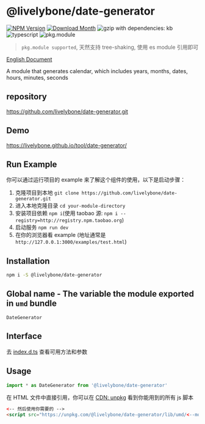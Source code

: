 # @livelybone/date-generator
[![NPM Version](http://img.shields.io/npm/v/@livelybone/date-generator.svg?style=flat-square)](https://www.npmjs.com/package/@livelybone/date-generator)
[![Download Month](http://img.shields.io/npm/dm/@livelybone/date-generator.svg?style=flat-square)](https://www.npmjs.com/package/@livelybone/date-generator)
![gzip with dependencies: kb](https://img.shields.io/badge/gzip--with--dependencies-kb-brightgreen.svg "gzip with dependencies: kb")
![typescript](https://img.shields.io/badge/typescript-supported-blue.svg "typescript")
![pkg.module](https://img.shields.io/badge/pkg.module-supported-blue.svg "pkg.module")

> `pkg.module supported`, 天然支持 tree-shaking, 使用 es module 引用即可

[English Document](./README.md)

A module that generates calendar, which includes years, months, dates, hours, minutes, seconds

## repository
https://github.com/livelybone/date-generator.git

## Demo
https://livelybone.github.io/tool/date-generator/

## Run Example
你可以通过运行项目的 example 来了解这个组件的使用，以下是启动步骤：

1. 克隆项目到本地 `git clone https://github.com/livelybone/date-generator.git`
2. 进入本地克隆目录 `cd your-module-directory`
3. 安装项目依赖 `npm i`(使用 taobao 源: `npm i --registry=http://registry.npm.taobao.org`)
4. 启动服务 `npm run dev`
5. 在你的浏览器看 example (地址通常是 `http://127.0.0.1:3000/examples/test.html`)

## Installation
```bash
npm i -S @livelybone/date-generator
```

## Global name - The variable the module exported in `umd` bundle
`DateGenerator`

## Interface
去 [index.d.ts](./index.d.ts) 查看可用方法和参数

## Usage
```js
import * as DateGenerator from '@livelybone/date-generator'
```

在 HTML 文件中直接引用，你可以在 [CDN: unpkg](https://unpkg.com/@livelybone/date-generator/lib/umd/) 看到你能用到的所有 js 脚本
```html
<-- 然后使用你需要的 -->
<script src="https://unpkg.com/@livelybone/date-generator/lib/umd/<--module-->.js"></script>
```
